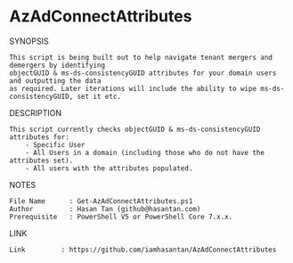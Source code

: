 # AzAdConnectAttributes

SYNOPSIS

    This script is being built out to help navigate tenant mergers and demergers by identifying
    objectGUID & ms-ds-consistencyGUID attributes for your domain users and outputting the data 
    as required. Later iterations will include the ability to wipe ms-ds-consistencyGUID, set it etc.
    
DESCRIPTION

    This script currently checks objectGUID & ms-ds-consistencyGUID attributes for:
	    - Specific User
	    - All Users in a domain (including those who do not have the attributes set).
	    - All users with the attributes populated.
    
NOTES

    File Name      : Get-AzAdConnectAttributes.ps1
    Author         : Hasan Tan (github@hasantan.com)
    Prerequisite   : PowerShell V5 or PowerShell Core 7.x.x.

LINK

    Link		 : https://github.com/iamhasantan/AzAdConnectAttributes
